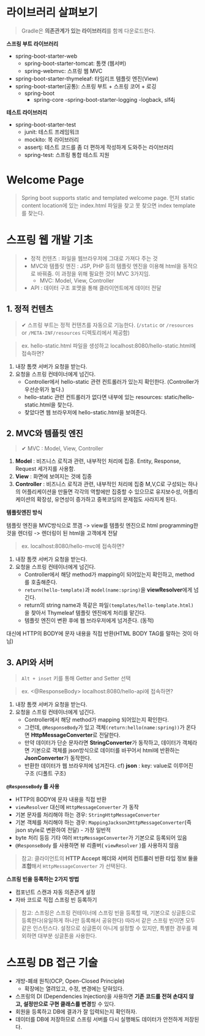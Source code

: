 # 라이브러리 살펴보기
> Gradle은 **의존관계가 있는 라이브러리**를 함께 다운로드한다.

**스프링 부트 라이브러리**
- spring-boot-starter-web
   - spring-boot-starter-tomcat: 톰캣 (웹서버)
   - spring-webmvc: 스프링 웹 MVC
- spring-boot-starter-thymeleaf: 타임리프 템플릿 엔진(View)
- spring-boot-starter(공통): 스프링 부트 + 스프링 코어 + 로깅
   - spring-boot
      - spring-core
   -spring-boot-starter-logging
      -logback, slf4j

**테스트 라이브러리**
- spring-boot-starter-test
   - junit: 테스트 프레임워크
   - mockito: 목 라이브러리
   - assertj: 테스트 코드를 좀 더 편하게 작성하게 도와주는 라이브러리
   - spring-test: 스프링 통합 테스트 지원


# Welcome Page
> Spring boot supports static and templated welcome page. 먼저 static content location에 있는 index.html 파일을 찾고 못 찾으면 index template를 찾는다.

# 스프링 웹 개발 기초
>- 정적 컨텐츠 : 파일을 웹브라우저에 그대로 가져다 주는 것
>- MVC와 템플릿 엔진 : JSP, PHP 등의 템플릿 엔진을 이용해 html을 동적으로 바꿔줌. 이 과정을 위해 필요한 것이 MVC 3가지임.
>    - MVC: Model, View, Controller
>- API : 데이터 구조 포맷을 통해 클라이언트에게 데이터 전달

## 1. 정적 컨텐츠
> ✔ 스프링 부트는 정적 컨텐츠를 자동으로 기능한다. (`/static` or `/resources` or `/META-INF/resources` 디렉토리에서 제공함)



> ex. hello-static.html 파일을 생성하고 localhost:8080/hello-static.html에 접속하면?
1. 내장 톰캣 서버가 요청을 받는다. 
2. 요청을 스프링 컨테이너에게 넘긴다.
	- Controller에서 hello-static 관련 컨트롤러가 있는지 확인한다. (Controller가 우선순위가 높다.)
    - hello-static 관련 컨트롤러가 없다면 내부에 있는 resources: static/hello-static.html을 찾는다.
    - 찾았다면 웹 브라우저에 hello-static.html을 보여준다.

## 2. MVC와 템플릿 엔진
> ✔ MVC : Model, View, Controller
 1. **Model** : 비즈니스 로직과 관련, 내부적인 처리에 집중. Entity, Response, Request 세가지를 사용함.
 2. **View** : 화면에 보여지는 것에 집중
 3. **Controller** : 비즈니스 로직과 관련, 내부적인 처리에 집중
 M,V,C로 구성되는 하나의 어플리케이션을 만들면 각각의 역할에만 집중할 수 있으므로 유지보수성, 어플리케이션의 확장성, 유연성이 증가하고 중복코딩의 문제점도 사라지게 된다.
 


**템플릿엔진 방식**

템플릿 엔진을 MVC방식으로 쪼갬 ->  view를 템플릿 엔진으로 html programming한 것을 렌더링 -> 렌더링이 된 html을 고객에게 전달

>  ex. localhost:8080/hello-mvc에 접속하면?
1. 내장 톰캣 서버가 요청을 받는다.
2. 요청을 스프링 컨테이너에게 넘긴다.
	- Controller에서 해당 method가 mapping이 되어있는지 확인하고, method를 호출해준다. 
    - `return(hello-template)`과 `model(name:spring)`을 **viewResolver**에게 넘긴다.
    - return의 string name과 똑같은 파일`(templates/hello-template.html)` 을 찾아서 Thymeleaf 템플릿 엔진에게 처리를 맡긴다.
    - 템플릿 엔진이 변환 후에 웹 브라우저에게 넘겨준다. (동적)

대신에 HTTP의 BODY에 문자 내용을 직접 반환(HTML BODY TAG를 말하는 것이 아님)



## 3. API와 서버

> `Alt + inset` 키를 통해 Getter and Setter 선택

> ex. <@ResponseBody> localhost:8080/hello-api에 접속하면?
1. 내장 톰캣 서버가 요청을 받는다.
2. 요청을 스프링 컨테이너에게 넘긴다.
	- Controller에서 해당 method가 mapping 되어있는지 확인한다. 
    - 그런데, `@ResponseBody`가 있고 객체`(return:hello(name:spring))`가 온다면 **HttpMessageConverter**로 전달한다.
    - 만약 데이터가 단순 문자라면 **StringConverter**가 동작하고, 데이터가 객체라면 기본으로 객체를 json방식으로 데이터를 바꾸어서 html에 반환하는 **JsonConverter**가 동작한다.
    - 반환한 데이터가 웹 브라우저에 넘겨진다.
cf) **json** : key: value로 이루어진 구조 (디폴트 구조)

**`@ResponseBody` 를 사용**
- HTTP의 BODY에 문자 내용을 직접 반환
- `viewResolver` 대신에 `HttpMessageConverter` 가 동작
- 기본 문자를 처리해야 하는 경우: `StringHttpMessageConverter`
- 기본 객체를 처리해야 하는 경우: `MappingJackson2HttpMessageConverter`(즉 json style로 변환하여 전달) - 가장 일반적
- byte 처리 등등 기타 여러 `HttpMessageConverter`가 기본으로 등록되어 있음
- `@ResponseBody` 를 사용하면 뷰 리졸버( `viewResolver` )를 사용하지 않음

> 참고: 클라이언트의 **HTTP Accept 헤더와 서버의 컨트롤러 반환 타입 정보 둘을 조합**해서 `HttpMessageConverter` 가 선택된다.


**스프링 빈을 등록하는 2가지 방법**
- 컴포넌트 스캔과 자동 의존관계 설정
- 자바 코드로 직접 스프링 빈 등록하기
> 참고: 스프링은 스프링 컨테이너에 스프링 빈을 등록할 때, 기본으로 싱글톤으로 등록한다(유일하게 하나만 등록해서 공유한다) 따라서 같은 스프링 빈이면 모두 같은 인스턴스다. 설정으로 싱글톤이 아니게 설정할 수 있지만, 특별한 경우를 제외하면 대부분 싱글톤을 사용한다.

# 스프링 DB 접근 기술

- 개방-폐쇄 원칙(OCP, Open-Closed Principle)
   - 확장에는 열려있고, 수정, 변경에는 닫혀있다.
- 스프링의 DI (Dependencies Injection)을 사용하면 **기존 코드를 전혀 손대지 않고, 설정만으로 구현 클래스를 변경**할 수 있다.
- 회원을 등록하고 DB에 결과가 잘 입력되는지 확인하자.
- 데이터를 DB에 저장하므로 스프링 서버를 다시 실행해도 데이터가 안전하게 저장된다.